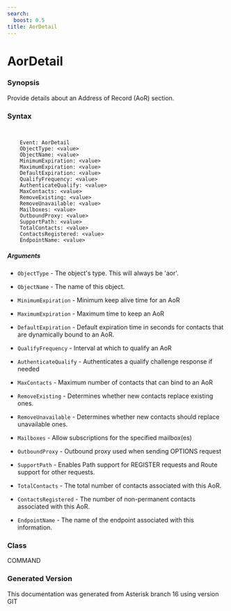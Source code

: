 ```yaml
---
search:
  boost: 0.5
title: AorDetail
---
```


# AorDetail

### Synopsis

Provide details about an Address of Record (AoR) section.

### Syntax


```


    Event: AorDetail
    ObjectType: <value>
    ObjectName: <value>
    MinimumExpiration: <value>
    MaximumExpiration: <value>
    DefaultExpiration: <value>
    QualifyFrequency: <value>
    AuthenticateQualify: <value>
    MaxContacts: <value>
    RemoveExisting: <value>
    RemoveUnavailable: <value>
    Mailboxes: <value>
    OutboundProxy: <value>
    SupportPath: <value>
    TotalContacts: <value>
    ContactsRegistered: <value>
    EndpointName: <value>

```
##### Arguments


* `ObjectType` - The object's type. This will always be 'aor'.<br>

* `ObjectName` - The name of this object.<br>

* `MinimumExpiration` - Minimum keep alive time for an AoR<br>

* `MaximumExpiration` - Maximum time to keep an AoR<br>

* `DefaultExpiration` - Default expiration time in seconds for contacts that are dynamically bound to an AoR.<br>

* `QualifyFrequency` - Interval at which to qualify an AoR<br>

* `AuthenticateQualify` - Authenticates a qualify challenge response if needed<br>

* `MaxContacts` - Maximum number of contacts that can bind to an AoR<br>

* `RemoveExisting` - Determines whether new contacts replace existing ones.<br>

* `RemoveUnavailable` - Determines whether new contacts should replace unavailable ones.<br>

* `Mailboxes` - Allow subscriptions for the specified mailbox(es)<br>

* `OutboundProxy` - Outbound proxy used when sending OPTIONS request<br>

* `SupportPath` - Enables Path support for REGISTER requests and Route support for other requests.<br>

* `TotalContacts` - The total number of contacts associated with this AoR.<br>

* `ContactsRegistered` - The number of non-permanent contacts associated with this AoR.<br>

* `EndpointName` - The name of the endpoint associated with this information.<br>

### Class

COMMAND

### Generated Version

This documentation was generated from Asterisk branch 16 using version GIT 